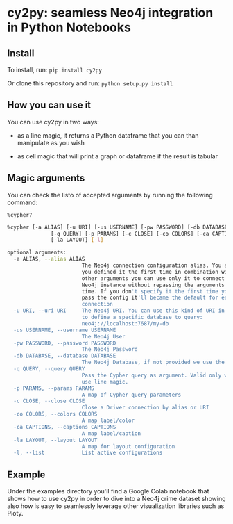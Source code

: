 # cy2py: seamless Neo4j integration in Python Notebooks 

## Install

To install, run:
`pip install cy2py`

Or clone this repository and run:
`python setup.py install`

## How you can use it

You can use cy2py in two ways:

* as a line magic, it returns a Python dataframe that you can than manipulate as you wish

* as cell magic that will print a graph or dataframe if the result is tabular

## Magic arguments

You can check the listo of accepted arguments by running the following command:

`%cypher?`

```bash
%cypher [-a ALIAS] [-u URI] [-us USERNAME] [-pw PASSWORD] [-db DATABASE]
              [-q QUERY] [-p PARAMS] [-c CLOSE] [-co COLORS] [-ca CAPTIONS]
              [-la LAYOUT] [-l]

optional arguments:
  -a ALIAS, --alias ALIAS
                        The Neo4j connection configuration alias. You after
                        you defined it the first time in combination with the
                        other arguments you can use only it to connect to the
                        Neo4j instance without repassing the arguments each
                        time. If you don't specify it the first time you'll
                        pass the config it'll became the default for each
                        connection
  -u URI, --uri URI     The Neo4j URI. You can use this kind of URI in order
                        to define a specific database to query:
                        neo4j://localhost:7687/my-db
  -us USERNAME, --username USERNAME
                        The Neo4j User
  -pw PASSWORD, --password PASSWORD
                        The Neo4j Password
  -db DATABASE, --database DATABASE
                        The Neo4j Database, if not provided we use the default
  -q QUERY, --query QUERY
                        Pass the Cypher query as argument. Valid only when you
                        use line magic.
  -p PARAMS, --params PARAMS
                        A map of Cypher query parameters
  -c CLOSE, --close CLOSE
                        Close a Driver connection by alias or URI
  -co COLORS, --colors COLORS
                        A map label/color
  -ca CAPTIONS, --captions CAPTIONS
                        A map label/caption
  -la LAYOUT, --layout LAYOUT
                        A map for layout configuration
  -l, --list            List active configurations
```

## Example

Under the examples directory you'll find a Google Colab notebook that shows how to use
cy2py in order to dive into a Neo4j crime dataset showing also how is easy 
to seamlessly leverage other visualization libraries such as Ploty.

